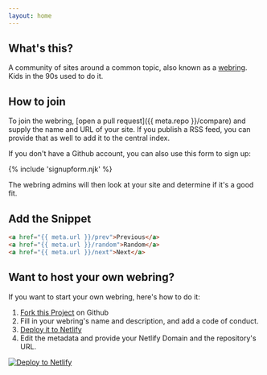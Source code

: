 ```yaml
---
layout: home
---
```


## What's this?

A community of sites around a common topic, also known as a [webring](). Kids in the 90s used to do it.

## How to join

To join the webring, [open a pull request]({{ meta.repo }}/compare) and supply the name and URL of your site. If you publish a RSS feed, you can provide that as well to add it to the central index.

If you don't have a Github account, you can also use this form to sign up:

{% include 'signupform.njk' %}

The webring admins will then look at your site and determine if it's a good fit.

## Add the Snippet

```html 
<a href="{{ meta.url }}/prev">Previous</a>
<a href="{{ meta.url }}/random">Random</a>
<a href="{{ meta.url }}/next">Next</a>
```

## Want to host your own webring?

If you want to start your own webring, here's how to do it:

1. [Fork this Project](https://github.com/maxboeck/webring) on Github
2. Fill in your webring's name and description, and add a code of conduct.
3. [Deploy it to Netlify](https://app.netlify.com/start/deploy?repository=https://github.com/maxboeck/webring)
4. Edit the metadata and provide your Netlify Domain and the repository's URL.

[![Deploy to Netlify](https://www.netlify.com/img/deploy/button.svg)](https://app.netlify.com/start/deploy?repository=https://github.com/maxboeck/webring)

